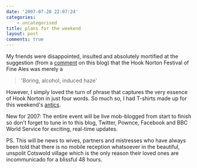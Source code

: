 ```yaml
---
date: '2007-07-20 22:07:24'
categories:
    - uncategorised
title: plans for the weekend
layout: post
comments: true
---
```

My friends were disappointed, insulted and absolutely mortified at the
suggestion (from a
[comment](http://www.nbrightside.com/blog/2007/07/10/damned-with-faint-praise/#comment-83082)
on this blog) that the Hook Norton Festival of Fine Ales was merely a
> 'Boring, alcohol, induced haze'

However, I simply loved the turn of phrase that captures the very
essence of Hook Norton in just four words. So much so, I had T-shirts
made up for this weekend's
[antics](http://goathurling.blogspot.com/2007_07_01_archive.html#4748719187960821627#4748719187960821627).

New for 2007: The entire event will be live mob-blogged from start to
finish so don't forget to tune in to this blog, Twitter, Pownce,
Facebook and BBC World Service for exciting, real-time updates.

PS. This will be news to wives, partners and mistresses who have always
been told that there is no mobile reception whatsoever in the beautiful,
unspolit Cotswold village which is the only reason their loved ones are
incommunicado for a blissful 48 hours.

